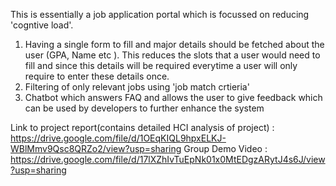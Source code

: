 This is essentially a job application portal which is focussed on reducing 'cogntive load'.
1) Having a single form to fill and major details should be fetched about the user (GPA, Name etc ). This reduces the slots that a user would need to fill and since this details will be required everytime a user will only require to enter these details once.
2) Filtering of only relevant jobs using 'job match crtieria'
3) Chatbot which answers FAQ and allows the user to give feedback which can be used by developers to further enhance the system

Link to project report(contains detailed HCI analysis of project)  : https://drive.google.com/file/d/1OEqKIQL9hpxELKJ-WBlMmv9Qsc8QRZo2/view?usp=sharing
Group Demo Video : https://drive.google.com/file/d/17lXZhIvTuEpNk01x0MtEDgzARytJ4s6J/view?usp=sharing
